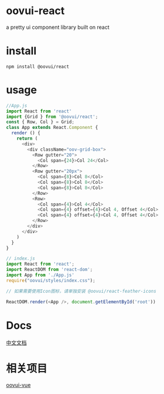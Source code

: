 # oovui-react

a pretty ui component library built on  react

# install

`npm install @oovui/react`

# usage


```js
//App.js
import React from 'react'
import {Grid } from '@oovui/react';
const { Row, Col } = Grid;
class App extends React.Component {
  render () {
    return (
      <div>
        <div className="oov-grid-box">
          <Row gutter="20">
            <Col span={24}>Col 24</Col>
          </Row>
          <Row gutter="20px">
            <Col span={8}>Col 8</Col>
            <Col span={8}>Col 8</Col>
            <Col span={8}>Col 8</Col>
          </Row>
          <Row>
            <Col span={4}>Col 4</Col>
            <Col span={4} offset={4}>Col 4, Offset 4</Col>
            <Col span={4} offset={4}>Col 4, Offset 4</Col>
          </Row>
        </div>
      </div>
    )
  }
}

// index.js
import React from 'react';
import ReactDOM from 'react-dom';
import App from './App.js'
require("oovui/styles/index.css");

// 如果需要使用Icon图标，请单独安装 @oovui/react-feather-icons

ReactDOM.render(<App />, document.getElementById('root'))
```

# Docs

[中文文档](http://react.oovui.com)


# 相关项目

[oovui-vue](http://www.oovui.com)